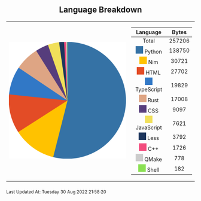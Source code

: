 <span align="center">

## Language Breakdown

</span>

<foreignObject>
<body xmlns="http://www.w3.org/1999/xhtml">
<table align="center">
<tr>
<td>

![Pie Chart](./assets/PieChart.svg "Pie Chart Detailing used languages")


</td>
<td>

|Language|Bytes|
|:-:|:-:|
|Total|257206|
![Python](./assets/Python.svg) Python|138750|
![Nim](./assets/Nim.svg) Nim|30721|
![HTML](./assets/HTML.svg) HTML|27702|
![TypeScript](./assets/TypeScript.svg) TypeScript|19829|
![Rust](./assets/Rust.svg) Rust|17008|
![CSS](./assets/CSS.svg) CSS|9097|
![JavaScript](./assets/JavaScript.svg) JavaScript|7621|
![Less](./assets/Less.svg) Less|3792|
![C++](./assets/C++.svg) C++|1726|
![QMake](./assets/QMake.svg) QMake|778|
![Shell](./assets/Shell.svg) Shell|182|


</td>
</tr>
</table>
</body>
</foreignObject>

<sub>
Last Updated At:
Tuesday 30 Aug 2022 21:58:20

</sub>